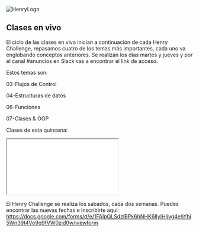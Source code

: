 ![HenryLogo](https://d31uz8lwfmyn8g.cloudfront.net/Assets/logo-henry-white-lg.png)


## Clases en vivo 

El ciclo de las clases en vivo inician a continuación de cada Henry Challenge, repasamos cuatro de los temas más importantes, cada uno va englobando conceptos anteriores. Se realizan los días martes y jueves y por el canal #anuncios en Slack vas a encontrar el link de acceso.
 
 Estos temas son:

03-Flujos de Control 

04-Estructuras de datos 

06-Funciones

07-Clases & OOP 

Clases de esta quincena: 

<div class="iframeContainer">
  <iframe src="vimeo.com/user/112886970/folder/13572694" allow="autoplay; fullscreen" allowfullscreen></iframe>
</div>

El Henry Challenge se realiza los sabados, cada dos semanas. 
Puedes encontrar las nuevas fechas e inscribirte aqui: https://docs.google.com/forms/d/e/1FAIpQLSdzlBPk6hNHK6IlyIHIjvg4ehYhi5Wn39t4Vo9q9fVW0zid0w/viewform
